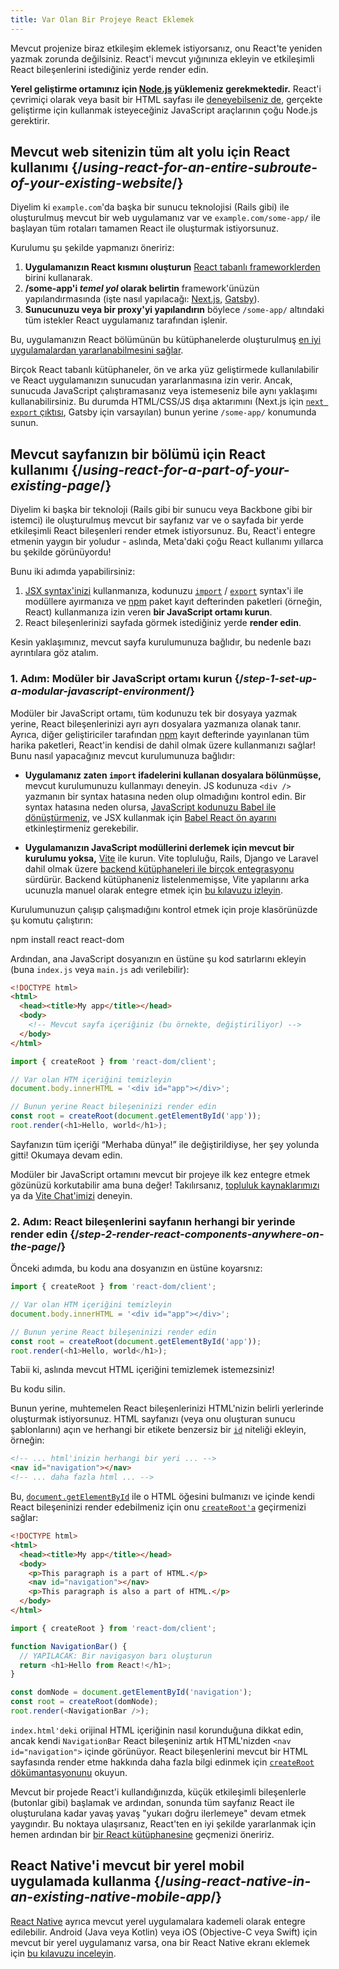 ```yaml
---
title: Var Olan Bir Projeye React Eklemek
---
```


<Intro>

Mevcut projenize biraz etkileşim eklemek istiyorsanız, onu React'te yeniden yazmak zorunda değilsiniz. React'i mevcut yığınınıza ekleyin ve etkileşimli React bileşenlerini istediğiniz yerde render edin.

</Intro>

<Note>

**Yerel geliştirme ortamınız için [Node.js](https://nodejs.org/en/) yüklemeniz gerekmektedir.** React'i çevrimiçi olarak veya basit bir HTML sayfası ile [deneyebilseniz de](/learn/installation#try-react), gerçekte geliştirme için kullanmak isteyeceğiniz JavaScript araçlarının çoğu Node.js gerektirir.

</Note>

## Mevcut web sitenizin tüm alt yolu için React kullanımı {/*using-react-for-an-entire-subroute-of-your-existing-website*/}

Diyelim ki `example.com`'da başka bir sunucu teknolojisi (Rails gibi) ile oluşturulmuş mevcut bir web uygulamanız var ve `example.com/some-app/` ile başlayan tüm rotaları tamamen React ile oluşturmak istiyorsunuz.

Kurulumu şu şekilde yapmanızı öneririz:

1. **Uygulamanızın React kısmını oluşturun** [React tabanlı frameworklerden](/learn/start-a-new-react-project) birini kullanarak.
2. **/some-app'i *temel yol* olarak belirtin** framework'ünüzün yapılandırmasında (işte nasıl yapılacağı: [Next.js](https://nextjs.org/docs/app/api-reference/config/next-config-js/basePath), [Gatsby](https://www.gatsbyjs.com/docs/how-to/previews-deploys-hosting/path-prefix/)).
3. **Sunucunuzu veya bir proxy'yi yapılandırın** böylece `/some-app/` altındaki tüm istekler React uygulamanız tarafından işlenir.

Bu, uygulamanızın React bölümünün bu kütüphanelerde oluşturulmuş [en iyi uygulamalardan yararlanabilmesini sağlar](/learn/start-a-new-react-project#can-i-use-react-without-a-framework).

Birçok React tabanlı kütüphaneler, ön ve arka yüz geliştirmede kullanılabilir ve React uygulamanızın sunucudan yararlanmasına izin verir. Ancak, sunucuda JavaScript çalıştıramasanız veya istemeseniz bile aynı yaklaşımı kullanabilirsiniz. Bu durumda HTML/CSS/JS dışa aktarımını (Next.js için [`next export` çıktısı](https://nextjs.org/docs/advanced-features/static-html-export), Gatsby için varsayılan) bunun yerine `/some-app/` konumunda sunun.

## Mevcut sayfanızın bir bölümü için React kullanımı {/*using-react-for-a-part-of-your-existing-page*/}

Diyelim ki başka bir teknoloji (Rails gibi bir sunucu veya Backbone gibi bir istemci) ile oluşturulmuş mevcut bir sayfanız var ve o sayfada bir yerde etkileşimli React bileşenleri render etmek istiyorsunuz. Bu, React'i entegre etmenin yaygın bir yoludur - aslında, Meta'daki çoğu React kullanımı yıllarca bu şekilde görünüyordu!

Bunu iki adımda yapabilirsiniz:

1. [JSX syntax'inizi](/learn/writing-markup-with-jsx) kullanmanıza, kodunuzu [`import`](https://developer.mozilla.org/en-US/docs/Web/JavaScript/Reference/Statements/import) / [`export`](https://developer.mozilla.org/en-US/docs/Web/JavaScript/Reference/Statements/export) syntax'i ile modüllere ayırmanıza ve [npm](https://www.npmjs.com/) paket kayıt defterinden paketleri (örneğin, React) kullanmanıza izin veren  **bir JavaScript ortamı kurun**.
2. React bileşenlerinizi sayfada görmek istediğiniz yerde **render edin**.

Kesin yaklaşımınız, mevcut sayfa kurulumunuza bağlıdır, bu nedenle bazı ayrıntılara göz atalım.

### 1. Adım: Modüler bir JavaScript ortamı kurun {/*step-1-set-up-a-modular-javascript-environment*/}

Modüler bir JavaScript ortamı, tüm kodunuzu tek bir dosyaya yazmak yerine, React bileşenlerinizi ayrı ayrı dosyalara yazmanıza olanak tanır. Ayrıca, diğer geliştiriciler tarafından [npm](https://www.npmjs.com/) kayıt defterinde yayınlanan tüm harika paketleri, React'in kendisi de dahil olmak üzere kullanmanızı sağlar! Bunu nasıl yapacağınız mevcut kurulumunuza bağlıdır:

* **Uygulamanız zaten `import` ifadelerini kullanan dosyalara bölünmüşse,** mevcut kurulumunuzu kullanmayı deneyin. JS kodunuza `<div />` yazmanın bir syntax hatasına neden olup olmadığını kontrol edin. Bir syntax hatasına neden olursa, [JavaScript kodunuzu Babel ile dönüştürmeniz](https://babeljs.io/setup), ve JSX kullanmak için [Babel React ön ayarını](https://babeljs.io/docs/babel-preset-react) etkinleştirmeniz gerekebilir.

* **Uygulamanızın JavaScript modüllerini derlemek için mevcut bir kurulumu yoksa,** [Vite](https://vitejs.dev/) ile kurun.  Vite topluluğu, Rails, Django ve Laravel dahil olmak üzere [backend kütüphaneleri ile birçok entegrasyonu](https://github.com/vitejs/awesome-vite#integrations-with-backends) sürdürür. Backend kütüphaneniz listelenmemişse, Vite yapılarını arka ucunuzla manuel olarak entegre etmek için [bu kılavuzu izleyin](https://vitejs.dev/guide/backend-integration.html).

Kurulumunuzun çalışıp çalışmadığını kontrol etmek için proje klasörünüzde şu komutu çalıştırın:

<TerminalBlock>
npm install react react-dom
</TerminalBlock>

Ardından, ana JavaScript dosyanızın en üstüne şu kod satırlarını ekleyin (buna `index.js` veya `main.js` adı verilebilir):

<Sandpack>

```html index.html hidden
<!DOCTYPE html>
<html>
  <head><title>My app</title></head>
  <body>
    <!-- Mevcut sayfa içeriğiniz (bu örnekte, değiştiriliyor) -->
  </body>
</html>
```

```js src/index.js active
import { createRoot } from 'react-dom/client';

// Var olan HTM içeriğini temizleyin
document.body.innerHTML = '<div id="app"></div>';

// Bunun yerine React bileşeninizi render edin
const root = createRoot(document.getElementById('app'));
root.render(<h1>Hello, world</h1>);
```

</Sandpack>

Sayfanızın tüm içeriği “Merhaba dünya!” ile değiştirildiyse, her şey yolunda gitti! Okumaya devam edin.

<Note>

Modüler bir JavaScript ortamını mevcut bir projeye ilk kez entegre etmek gözünüzü korkutabilir ama buna değer! Takılırsanız, [topluluk kaynaklarımızı](/community) ya da [Vite Chat'imizi](https://chat.vitejs.dev/) deneyin.

</Note>

### 2. Adım: React bileşenlerini sayfanın herhangi bir yerinde render edin {/*step-2-render-react-components-anywhere-on-the-page*/}

Önceki adımda, bu kodu ana dosyanızın en üstüne koyarsnız:

```js
import { createRoot } from 'react-dom/client';

// Var olan HTM içeriğini temizleyin
document.body.innerHTML = '<div id="app"></div>';

// Bunun yerine React bileşeninizi render edin
const root = createRoot(document.getElementById('app'));
root.render(<h1>Hello, world</h1>);
```

Tabii ki, aslında mevcut HTML içeriğini temizlemek istemezsiniz!

Bu kodu silin.

Bunun yerine, muhtemelen React bileşenlerinizi HTML'nizin belirli yerlerinde oluşturmak istiyorsunuz. HTML sayfanızı (veya onu oluşturan sunucu şablonlarını) açın ve herhangi bir etikete benzersiz bir [`id`](https://developer.mozilla.org/en-US/docs/Web/HTML/Global_attributes/id) niteliği ekleyin, örneğin:

```html
<!-- ... html'inizin herhangi bir yeri ... -->
<nav id="navigation"></nav>
<!-- ... daha fazla html ... -->
```

Bu, [`document.getElementById`](https://developer.mozilla.org/en-US/docs/Web/API/Document/getElementById) ile o HTML öğesini bulmanızı ve içinde kendi React bileşeninizi render edebilmeniz için onu [`createRoot'a`](/reference/react-dom/client/createRoot) geçirmenizi sağlar:

<Sandpack>

```html index.html
<!DOCTYPE html>
<html>
  <head><title>My app</title></head>
  <body>
    <p>This paragraph is a part of HTML.</p>
    <nav id="navigation"></nav>
    <p>This paragraph is also a part of HTML.</p>
  </body>
</html>
```

```js src/index.js active
import { createRoot } from 'react-dom/client';

function NavigationBar() {
  // YAPILACAK: Bir navigasyon barı oluşturun
  return <h1>Hello from React!</h1>;
}

const domNode = document.getElementById('navigation');
const root = createRoot(domNode);
root.render(<NavigationBar />);
```

</Sandpack>

`index.html'deki` orijinal HTML içeriğinin nasıl korunduğuna dikkat edin, ancak kendi `NavigationBar` React bileşeniniz artık HTML'nizden `<nav id="navigation">` içinde görünüyor. React bileşenlerini mevcut bir HTML sayfasında render etme hakkında daha fazla bilgi edinmek için [`createRoot` dökümantasyonunu](/reference/react-dom/client/createRoot#rendering-a-page-partially-built-with-react) okuyun.

Mevcut bir projede React'i kullandığınızda, küçük etkileşimli bileşenlerle (butonlar gibi) başlamak ve ardından, sonunda tüm sayfanız React ile oluşturulana kadar yavaş yavaş "yukarı doğru ilerlemeye" devam etmek yaygındır. Bu noktaya ulaşırsanız, React'ten en iyi şekilde yararlanmak için hemen ardından bir [bir React kütüphanesine](/learn/start-a-new-react-project) geçmenizi öneririz.

## React Native'i mevcut bir yerel mobil uygulamada kullanma {/*using-react-native-in-an-existing-native-mobile-app*/}

[React Native](https://reactnative.dev/) ayrıca mevcut yerel uygulamalara kademeli olarak entegre edilebilir. Android (Java veya Kotlin) veya iOS (Objective-C veya Swift) için mevcut bir yerel uygulamanız varsa, ona bir React Native ekranı eklemek için [bu kılavuzu inceleyin](https://reactnative.dev/docs/integration-with-existing-apps).